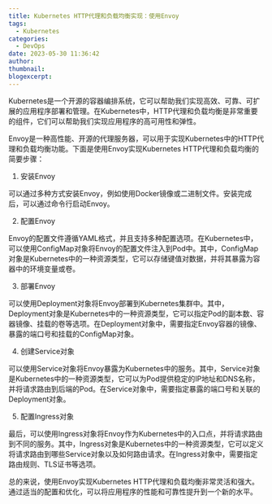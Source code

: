 ```yaml
---
title: Kubernetes HTTP代理和负载均衡实现：使用Envoy
tags:
  - Kubernetes
categories:
  - DevOps
date: 2023-05-30 11:36:42
author:
thumbnail:
blogexcerpt:
---
```

Kubernetes是一个开源的容器编排系统，它可以帮助我们实现高效、可靠、可扩展的应用程序部署和管理。在Kubernetes中，HTTP代理和负载均衡是非常重要的组件，它们可以帮助我们实现应用程序的高可用性和弹性。

Envoy是一种高性能、开源的代理服务器，可以用于实现Kubernetes中的HTTP代理和负载均衡功能。下面是使用Envoy实现Kubernetes HTTP代理和负载均衡的简要步骤：

1. 安装Envoy

可以通过多种方式安装Envoy，例如使用Docker镜像或二进制文件。安装完成后，可以通过命令行启动Envoy。

2. 配置Envoy

Envoy的配置文件遵循YAML格式，并且支持多种配置选项。在Kubernetes中，可以使用ConfigMap对象将Envoy的配置文件注入到Pod中。其中，ConfigMap对象是Kubernetes中的一种资源类型，它可以存储键值对数据，并将其暴露为容器中的环境变量或卷。

3. 部署Envoy

可以使用Deployment对象将Envoy部署到Kubernetes集群中。其中，Deployment对象是Kubernetes中的一种资源类型，它可以指定Pod的副本数、容器镜像、挂载的卷等选项。在Deployment对象中，需要指定Envoy容器的镜像、暴露的端口号和挂载的ConfigMap对象。

4. 创建Service对象

可以使用Service对象将Envoy暴露为Kubernetes中的服务。其中，Service对象是Kubernetes中的一种资源类型，它可以为Pod提供稳定的IP地址和DNS名称，并将请求路由到后端的Pod。在Service对象中，需要指定暴露的端口号和关联的Deployment对象。

5. 配置Ingress对象

最后，可以使用Ingress对象将Envoy作为Kubernetes中的入口点，并将请求路由到不同的服务。其中，Ingress对象是Kubernetes中的一种资源类型，它可以定义将请求路由到哪些Service对象以及如何路由请求。在Ingress对象中，需要指定路由规则、TLS证书等选项。

总的来说，使用Envoy实现Kubernetes HTTP代理和负载均衡非常灵活和强大。通过适当的配置和优化，可以将应用程序的性能和可靠性提升到一个新的水平。
